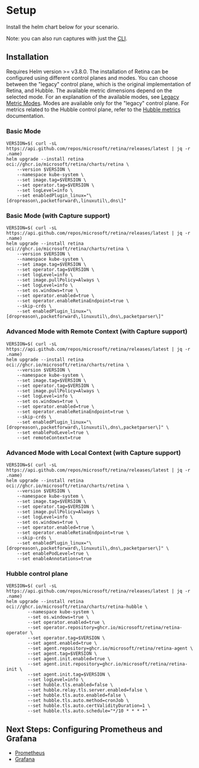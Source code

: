 # Setup

Install the helm chart below for your scenario.

Note: you can also run captures with just the [CLI](./02-CLI.md).

## Installation

Requires Helm version >= v3.8.0. The installation of Retina can be configured using different control planes and modes. You can choose between the "legacy" control plane, which is the original implementation of Retina, and Hubble. The available metric dimensions depend on the selected mode. For an explanation of the available modes, see [Legacy Metric Modes](../03-Metrics/modes/modes.md). Modes are available only for the "legacy" control plane. For metrics related to the Hubble control plane, refer to the [Hubble metrics](../03-Metrics/02-hubble_metrics.md) documentation.

### Basic Mode

```shell
VERSION=$( curl -sL https://api.github.com/repos/microsoft/retina/releases/latest | jq -r .name)
helm upgrade --install retina oci://ghcr.io/microsoft/retina/charts/retina \
    --version $VERSION \
    --namespace kube-system \
    --set image.tag=$VERSION \
    --set operator.tag=$VERSION \
    --set logLevel=info \
    --set enabledPlugin_linux="\[dropreason\,packetforward\,linuxutil\,dns\]"
```

### Basic Mode (with Capture support)

```shell
VERSION=$( curl -sL https://api.github.com/repos/microsoft/retina/releases/latest | jq -r .name)
helm upgrade --install retina oci://ghcr.io/microsoft/retina/charts/retina \
    --version $VERSION \
    --namespace kube-system \
    --set image.tag=$VERSION \
    --set operator.tag=$VERSION \
    --set logLevel=info \
    --set image.pullPolicy=Always \
    --set logLevel=info \
    --set os.windows=true \
    --set operator.enabled=true \
    --set operator.enableRetinaEndpoint=true \
    --skip-crds \
    --set enabledPlugin_linux="\[dropreason\,packetforward\,linuxutil\,dns\,packetparser\]"
```

### Advanced Mode with Remote Context (with Capture support)

```shell
VERSION=$( curl -sL https://api.github.com/repos/microsoft/retina/releases/latest | jq -r .name)
helm upgrade --install retina oci://ghcr.io/microsoft/retina/charts/retina \
    --version $VERSION \
    --namespace kube-system \
    --set image.tag=$VERSION \
    --set operator.tag=$VERSION \
    --set image.pullPolicy=Always \
    --set logLevel=info \
    --set os.windows=true \
    --set operator.enabled=true \
    --set operator.enableRetinaEndpoint=true \
    --skip-crds \
    --set enabledPlugin_linux="\[dropreason\,packetforward\,linuxutil\,dns\,packetparser\]" \
    --set enablePodLevel=true \
    --set remoteContext=true
```

### Advanced Mode with Local Context (with Capture support)

```shell
VERSION=$( curl -sL https://api.github.com/repos/microsoft/retina/releases/latest | jq -r .name)
helm upgrade --install retina oci://ghcr.io/microsoft/retina/charts/retina \
    --version $VERSION \
    --namespace kube-system \
    --set image.tag=$VERSION \
    --set operator.tag=$VERSION \
    --set image.pullPolicy=Always \
    --set logLevel=info \
    --set os.windows=true \
    --set operator.enabled=true \
    --set operator.enableRetinaEndpoint=true \
    --skip-crds \
    --set enabledPlugin_linux="\[dropreason\,packetforward\,linuxutil\,dns\,packetparser\]" \
    --set enablePodLevel=true \
    --set enableAnnotations=true
```

### Hubble control plane

```shell
VERSION=$( curl -sL https://api.github.com/repos/microsoft/retina/releases/latest | jq -r .name)
helm upgrade --install retina oci://ghcr.io/microsoft/retina/charts/retina-hubble \
        --namespace kube-system \
        --set os.windows=true \
        --set operator.enabled=true \
        --set operator.repository=ghcr.io/microsoft/retina/retina-operator \
        --set operator.tag=$VERSION \
        --set agent.enabled=true \
        --set agent.repository=ghcr.io/microsoft/retina/retina-agent \
        --set agent.tag=$VERSION \
        --set agent.init.enabled=true \
        --set agent.init.repository=ghcr.io/microsoft/retina/retina-init \
        --set agent.init.tag=$VERSION \
        --set logLevel=info \
        --set hubble.tls.enabled=false \
        --set hubble.relay.tls.server.enabled=false \
        --set hubble.tls.auto.enabled=false \
        --set hubble.tls.auto.method=cronJob \
        --set hubble.tls.auto.certValidityDuration=1 \
        --set hubble.tls.auto.schedule="*/10 * * * *"
```

## Next Steps: Configuring Prometheus and Grafana

- [Prometheus](./04-prometheus.md)
- [Grafana](./05-grafana.md)

